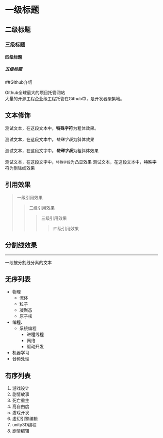# 一级标题
## 二级标题
### 三级标题
#### 四级标题
##### 五级标题

##Github介绍

  Github全球最大的项目托管网站<br>大量的开源工程企业级工程托管在Github中，是开发者聚集地。

## 文本修饰

  测试文本，在这段文本中，**特殊字符**为粗体效果。<br><br>
  测试文本，在这段文本中，*特殊字段*为斜体效果<br><br>
  测试文本，在这段文字中，***特殊字段***为粗斜体效果<br><br>
  测试文本，在这段文字中，`特殊字段`为凸显效果
  测试文本，在这段文本中，~~特殊字符~~为删除线效果

## 引用效果

>一级引用效果
>>二级引用效果
>>>三级引用效果
>>>>四级引用效果

## 分割线效果

---
  一段被分割线分离的文本<br>



## 无序列表

* 物理
  * 流体
  * 粒子
  * 凝聚态
  * 原子核
* 编程、
  * 系统编程
    * 进程线程
    * 网络
    * 驱动开发
* 机器学习
* 音频处理


## 有序列表

1. 游戏设计
  1. 剧情故事
  2. 死亡重生
  3. 高自由度
2. 游戏开发
  1. 虚幻引擎编辑
  2. unity3D编程
3. 剧情编辑
